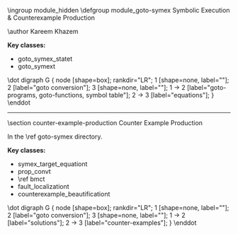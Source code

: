 \ingroup module_hidden
\defgroup module_goto-symex Symbolic Execution & Counterexample Production

\author Kareem Khazem

**Key classes:**
* goto_symex_statet
* goto_symext

\dot
digraph G {
	node [shape=box];
	rankdir="LR";
	1 [shape=none, label=""];
	2 [label="goto conversion"];
	3 [shape=none, label=""];
	1 -> 2 [label="goto-programs, goto-functions, symbol table"];
	2 -> 3 [label="equations"];
}
\enddot

---
\section counter-example-production Counter Example Production

In the \ref goto-symex directory.

**Key classes:**
* symex_target_equationt
* prop_convt
* \ref bmct
* fault_localizationt
* counterexample_beautificationt

\dot
digraph G {
  node [shape=box];
  rankdir="LR";
  1 [shape=none, label=""];
  2 [label="goto conversion"];
  3 [shape=none, label=""];
  1 -> 2 [label="solutions"];
  2 -> 3 [label="counter-examples"];
}
\enddot
